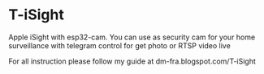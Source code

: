 # T-iSight
Apple iSight with esp32-cam. You can use as security cam for your home surveillance with telegram control for get photo or RTSP video live

For all instruction please follow my guide at dm-fra.blogspot.com/T-iSight
